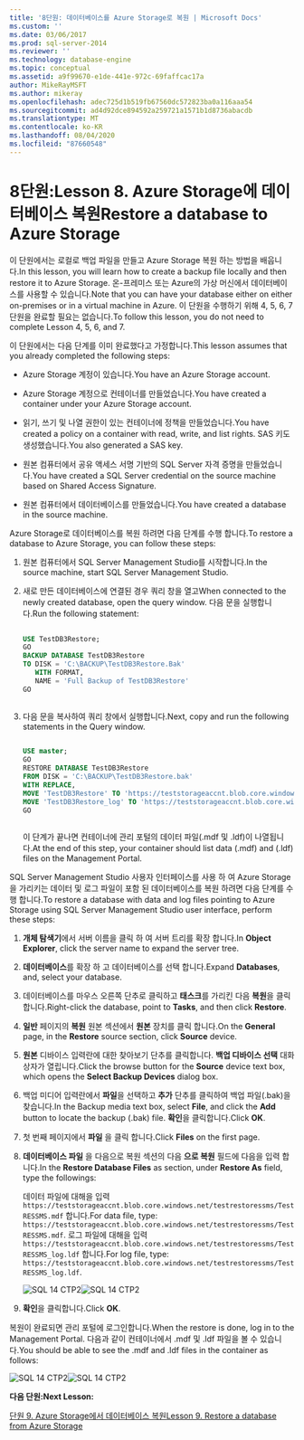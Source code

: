 ```yaml
---
title: '8단원: 데이터베이스를 Azure Storage로 복원 | Microsoft Docs'
ms.custom: ''
ms.date: 03/06/2017
ms.prod: sql-server-2014
ms.reviewer: ''
ms.technology: database-engine
ms.topic: conceptual
ms.assetid: a9f99670-e1de-441e-972c-69faffcac17a
author: MikeRayMSFT
ms.author: mikeray
ms.openlocfilehash: adec725d1b519fb67560dc572823ba0a116aaa54
ms.sourcegitcommit: ad4d92dce894592a259721a1571b1d8736abacdb
ms.translationtype: MT
ms.contentlocale: ko-KR
ms.lasthandoff: 08/04/2020
ms.locfileid: "87660548"
---
```

# <a name="lesson-8-restore-a-database-to-azure-storage"></a><span data-ttu-id="a6c39-103">8단원:</span><span class="sxs-lookup"><span data-stu-id="a6c39-103">Lesson 8.</span></span> <span data-ttu-id="a6c39-104">Azure Storage에 데이터베이스 복원</span><span class="sxs-lookup"><span data-stu-id="a6c39-104">Restore a database to Azure Storage</span></span>
  <span data-ttu-id="a6c39-105">이 단원에서는 로컬로 백업 파일을 만들고 Azure Storage 복원 하는 방법을 배웁니다.</span><span class="sxs-lookup"><span data-stu-id="a6c39-105">In this lesson, you will learn how to create a backup file locally and then restore it to Azure Storage.</span></span> <span data-ttu-id="a6c39-106">온-프레미스 또는 Azure의 가상 머신에서 데이터베이스를 사용할 수 있습니다.</span><span class="sxs-lookup"><span data-stu-id="a6c39-106">Note that you can have your database either on either on-premises or in a virtual machine in Azure.</span></span> <span data-ttu-id="a6c39-107">이 단원을 수행하기 위해 4, 5, 6, 7단원을 완료할 필요는 없습니다.</span><span class="sxs-lookup"><span data-stu-id="a6c39-107">To follow this lesson, you do not need to complete Lesson 4, 5, 6, and 7.</span></span>  
  
 <span data-ttu-id="a6c39-108">이 단원에서는 다음 단계를 이미 완료했다고 가정합니다.</span><span class="sxs-lookup"><span data-stu-id="a6c39-108">This lesson assumes that you already completed the following steps:</span></span>  
  
-   <span data-ttu-id="a6c39-109">Azure Storage 계정이 있습니다.</span><span class="sxs-lookup"><span data-stu-id="a6c39-109">You have an Azure Storage account.</span></span>  
  
-   <span data-ttu-id="a6c39-110">Azure Storage 계정으로 컨테이너를 만들었습니다.</span><span class="sxs-lookup"><span data-stu-id="a6c39-110">You have created a container under your Azure Storage account.</span></span>  
  
-   <span data-ttu-id="a6c39-111">읽기, 쓰기 및 나열 권한이 있는 컨테이너에 정책을 만들었습니다.</span><span class="sxs-lookup"><span data-stu-id="a6c39-111">You have created a policy on a container with read, write, and list rights.</span></span> <span data-ttu-id="a6c39-112">SAS 키도 생성했습니다.</span><span class="sxs-lookup"><span data-stu-id="a6c39-112">You also generated a SAS key.</span></span>  
  
-   <span data-ttu-id="a6c39-113">원본 컴퓨터에서 공유 액세스 서명 기반의 SQL Server 자격 증명을 만들었습니다.</span><span class="sxs-lookup"><span data-stu-id="a6c39-113">You have created a SQL Server credential on the source machine based on Shared Access Signature.</span></span>  
  
-   <span data-ttu-id="a6c39-114">원본 컴퓨터에서 데이터베이스를 만들었습니다.</span><span class="sxs-lookup"><span data-stu-id="a6c39-114">You have created a database in the source machine.</span></span>  
  
 <span data-ttu-id="a6c39-115">Azure Storage로 데이터베이스를 복원 하려면 다음 단계를 수행 합니다.</span><span class="sxs-lookup"><span data-stu-id="a6c39-115">To restore a database to Azure Storage, you can follow these steps:</span></span>  
  
1.  <span data-ttu-id="a6c39-116">원본 컴퓨터에서 SQL Server Management Studio를 시작합니다.</span><span class="sxs-lookup"><span data-stu-id="a6c39-116">In the source machine, start SQL Server Management Studio.</span></span>  
  
2.  <span data-ttu-id="a6c39-117">새로 만든 데이터베이스에 연결된 경우 쿼리 창을 열고</span><span class="sxs-lookup"><span data-stu-id="a6c39-117">When connected to the newly created database, open the query window.</span></span> <span data-ttu-id="a6c39-118">다음 문을 실행합니다.</span><span class="sxs-lookup"><span data-stu-id="a6c39-118">Run the following statement:</span></span>  
  
    ```sql  
  
    USE TestDB3Restore;   
    GO   
    BACKUP DATABASE TestDB3Restore   
    TO DISK = 'C:\BACKUP\TestDB3Restore.Bak'   
       WITH FORMAT,   
       NAME = 'Full Backup of TestDB3Restore'   
    GO  
  
    ```  
  
3.  <span data-ttu-id="a6c39-119">다음 문을 복사하여 쿼리 창에서 실행합니다.</span><span class="sxs-lookup"><span data-stu-id="a6c39-119">Next, copy and run the following statements in the Query window.</span></span>  
  
    ```sql  
  
    USE master;   
    GO   
    RESTORE DATABASE TestDB3Restore    
    FROM DISK = 'C:\BACKUP\TestDB3Restore.bak'    
    WITH REPLACE,   
    MOVE 'TestDB3Restore' TO 'https://teststorageaccnt.blob.core.windows.net/testcontainrestore/TestDB3Restore.mdf',     
    MOVE 'TestDB3Restore_log' TO 'https://teststorageaccnt.blob.core.windows.net/testcontainrestore/TestDB3Restore_log.ldf';   
    GO  
  
    ```  
  
     <span data-ttu-id="a6c39-120">이 단계가 끝나면 컨테이너에 관리 포털의 데이터 파일(.mdf 및 .ldf)이 나열됩니다.</span><span class="sxs-lookup"><span data-stu-id="a6c39-120">At the end of this step, your container should list data (.mdf) and (.ldf) files on the Management Portal.</span></span>  
  
 <span data-ttu-id="a6c39-121">SQL Server Management Studio 사용자 인터페이스를 사용 하 여 Azure Storage을 가리키는 데이터 및 로그 파일이 포함 된 데이터베이스를 복원 하려면 다음 단계를 수행 합니다.</span><span class="sxs-lookup"><span data-stu-id="a6c39-121">To restore a database with data and log files pointing to Azure Storage using SQL Server Management Studio user interface, perform these steps:</span></span>  
  
1.  <span data-ttu-id="a6c39-122">**개체 탐색기**에서 서버 이름을 클릭 하 여 서버 트리를 확장 합니다.</span><span class="sxs-lookup"><span data-stu-id="a6c39-122">In **Object Explorer**, click the server name to expand the server tree.</span></span>  
  
2.  <span data-ttu-id="a6c39-123">**데이터베이스**를 확장 하 고 데이터베이스를 선택 합니다.</span><span class="sxs-lookup"><span data-stu-id="a6c39-123">Expand **Databases**, and, select your database.</span></span>  
  
3.  <span data-ttu-id="a6c39-124">데이터베이스를 마우스 오른쪽 단추로 클릭하고 **태스크**를 가리킨 다음 **복원**을 클릭합니다.</span><span class="sxs-lookup"><span data-stu-id="a6c39-124">Right-click the database, point to **Tasks**, and then click **Restore**.</span></span>  
  
4.  <span data-ttu-id="a6c39-125">**일반** 페이지의 **복원** 원본 섹션에서 **원본** 장치를 클릭 합니다.</span><span class="sxs-lookup"><span data-stu-id="a6c39-125">On the **General** page, in the **Restore** source section, click **Source** device.</span></span>  
  
5.  <span data-ttu-id="a6c39-126">**원본** 디바이스 입력란에 대한 찾아보기 단추를 클릭합니다. **백업 디바이스 선택** 대화 상자가 열립니다.</span><span class="sxs-lookup"><span data-stu-id="a6c39-126">Click the browse button for the **Source** device text box, which opens the **Select Backup Devices** dialog box.</span></span>  
  
6.  <span data-ttu-id="a6c39-127">백업 미디어 입력란에서 **파일**을 선택하고 **추가** 단추를 클릭하여 백업 파일(.bak)을 찾습니다.</span><span class="sxs-lookup"><span data-stu-id="a6c39-127">In the Backup media text box, select **File**, and click the **Add** button to locate the backup (.bak) file.</span></span> <span data-ttu-id="a6c39-128">**확인**을 클릭합니다.</span><span class="sxs-lookup"><span data-stu-id="a6c39-128">Click **OK**.</span></span>  
  
7.  <span data-ttu-id="a6c39-129">첫 번째 페이지에서 **파일** 을 클릭 합니다.</span><span class="sxs-lookup"><span data-stu-id="a6c39-129">Click **Files** on the first page.</span></span>  
  
8.  <span data-ttu-id="a6c39-130">**데이터베이스 파일** 을 다음으로 복원 섹션의 다음 **으로 복원** 필드에 다음을 입력 합니다.</span><span class="sxs-lookup"><span data-stu-id="a6c39-130">In the **Restore Database Files** as section, under **Restore As** field, type the followings:</span></span>  
  
     <span data-ttu-id="a6c39-131">데이터 파일에 대해을 입력 `https://teststorageaccnt.blob.core.windows.net/testrestoressms/TestRESSMS.mdf` 합니다.</span><span class="sxs-lookup"><span data-stu-id="a6c39-131">For data file, type: `https://teststorageaccnt.blob.core.windows.net/testrestoressms/TestRESSMS.mdf`.</span></span> <span data-ttu-id="a6c39-132">로그 파일에 대해을 입력 `https://teststorageaccnt.blob.core.windows.net/testrestoressms/TestRESSMS_log.ldf` 합니다.</span><span class="sxs-lookup"><span data-stu-id="a6c39-132">For log file, type: `https://teststorageaccnt.blob.core.windows.net/testrestoressms/TestRESSMS_log.ldf`.</span></span>  
  
     <span data-ttu-id="a6c39-133">![SQL 14 CTP2](../tutorials/media/ss-was-tutlesson-8-8.gif "SQL 14 CTP2")</span><span class="sxs-lookup"><span data-stu-id="a6c39-133">![SQL 14 CTP2](../tutorials/media/ss-was-tutlesson-8-8.gif "SQL 14 CTP2")</span></span>  
  
9. <span data-ttu-id="a6c39-134">**확인**을 클릭합니다.</span><span class="sxs-lookup"><span data-stu-id="a6c39-134">Click **OK**.</span></span>  
  
 <span data-ttu-id="a6c39-135">복원이 완료되면 관리 포털에 로그인합니다.</span><span class="sxs-lookup"><span data-stu-id="a6c39-135">When the restore is done, log in to the Management Portal.</span></span> <span data-ttu-id="a6c39-136">다음과 같이 컨테이너에서 .mdf 및 .ldf 파일을 볼 수 있습니다.</span><span class="sxs-lookup"><span data-stu-id="a6c39-136">You should be able to see the .mdf and .ldf files in the container as follows:</span></span>  
  
 <span data-ttu-id="a6c39-137">![SQL 14 CTP2](../tutorials/media/ss-was-tutlesson-8-9.gif "SQL 14 CTP2")</span><span class="sxs-lookup"><span data-stu-id="a6c39-137">![SQL 14 CTP2](../tutorials/media/ss-was-tutlesson-8-9.gif "SQL 14 CTP2")</span></span>  
  
 <span data-ttu-id="a6c39-138">**다음 단원:**</span><span class="sxs-lookup"><span data-stu-id="a6c39-138">**Next Lesson:**</span></span>  
  
 [<span data-ttu-id="a6c39-139">단원 9. Azure Storage에서 데이터베이스 복원</span><span class="sxs-lookup"><span data-stu-id="a6c39-139">Lesson 9. Restore a database from Azure Storage</span></span>](../relational-databases/lesson-8-restore-as-new-database-from-log-backup.md)  
  
  
